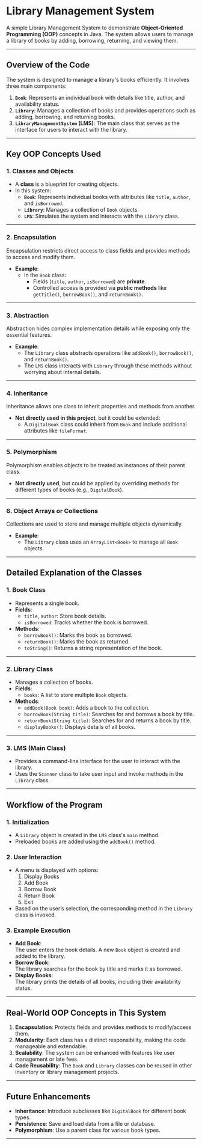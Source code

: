 
# **Library Management System**

A simple Library Management System to demonstrate **Object-Oriented Programming (OOP)** concepts in Java. The system allows users to manage a library of books by adding, borrowing, returning, and viewing them.

---

## **Overview of the Code**

The system is designed to manage a library's books efficiently. It involves three main components:

1. **`Book`**: Represents an individual book with details like title, author, and availability status.
2. **`Library`**: Manages a collection of books and provides operations such as adding, borrowing, and returning books.
3. **`LibraryManagementSystem` (LMS)**: The main class that serves as the interface for users to interact with the library.

---

## **Key OOP Concepts Used**

### **1. Classes and Objects**
- A **class** is a blueprint for creating objects.
- In this system:
  - **`Book`**: Represents individual books with attributes like `title`, `author`, and `isBorrowed`.
  - **`Library`**: Manages a collection of `Book` objects.
  - **`LMS`**: Simulates the system and interacts with the `Library` class.

---

### **2. Encapsulation**
Encapsulation restricts direct access to class fields and provides methods to access and modify them.

- **Example**:
  - In the `Book` class:
    - Fields (`title`, `author`, `isBorrowed`) are **private**.
    - Controlled access is provided via **public methods** like `getTitle()`, `borrowBook()`, and `returnBook()`.

---

### **3. Abstraction**
Abstraction hides complex implementation details while exposing only the essential features.

- **Example**:
  - The `Library` class abstracts operations like `addBook()`, `borrowBook()`, and `returnBook()`.
  - The `LMS` class interacts with `Library` through these methods without worrying about internal details.

---

### **4. Inheritance**
Inheritance allows one class to inherit properties and methods from another.

- **Not directly used in this project**, but it could be extended:
  - A `DigitalBook` class could inherit from `Book` and include additional attributes like `fileFormat`.

---

### **5. Polymorphism**
Polymorphism enables objects to be treated as instances of their parent class.

- **Not directly used**, but could be applied by overriding methods for different types of books (e.g., `DigitalBook`).

---

### **6. Object Arrays or Collections**
Collections are used to store and manage multiple objects dynamically.

- **Example**:
  - The `Library` class uses an `ArrayList<Book>` to manage all `Book` objects.

---

## **Detailed Explanation of the Classes**

### **1. Book Class**
- Represents a single book.
- **Fields**:
  - `title`, `author`: Store book details.
  - `isBorrowed`: Tracks whether the book is borrowed.
- **Methods**:
  - `borrowBook()`: Marks the book as borrowed.
  - `returnBook()`: Marks the book as returned.
  - `toString()`: Returns a string representation of the book.

---

### **2. Library Class**
- Manages a collection of books.
- **Fields**:
  - `books`: A list to store multiple `Book` objects.
- **Methods**:
  - `addBook(Book book)`: Adds a book to the collection.
  - `borrowBook(String title)`: Searches for and borrows a book by title.
  - `returnBook(String title)`: Searches for and returns a book by title.
  - `displayBooks()`: Displays details of all books.

---

### **3. LMS (Main Class)**
- Provides a command-line interface for the user to interact with the library.
- Uses the `Scanner` class to take user input and invoke methods in the `Library` class.

---

## **Workflow of the Program**

### **1. Initialization**
- A `Library` object is created in the `LMS` class's `main` method.
- Preloaded books are added using the `addBook()` method.

### **2. User Interaction**
- A menu is displayed with options:
  1. Display Books
  2. Add Book
  3. Borrow Book
  4. Return Book
  5. Exit
- Based on the user’s selection, the corresponding method in the `Library` class is invoked.

### **3. Example Execution**
- **Add Book**:  
  The user enters the book details. A new `Book` object is created and added to the library.
- **Borrow Book**:  
  The library searches for the book by title and marks it as borrowed.
- **Display Books**:  
  The library prints the details of all books, including their availability status.

---

## **Real-World OOP Concepts in This System**
1. **Encapsulation**: Protects fields and provides methods to modify/access them.
2. **Modularity**: Each class has a distinct responsibility, making the code manageable and extendable.
3. **Scalability**: The system can be enhanced with features like user management or late fees.
4. **Code Reusability**: The `Book` and `Library` classes can be reused in other inventory or library management projects.

---

## **Future Enhancements**
- **Inheritance**: Introduce subclasses like `DigitalBook` for different book types.
- **Persistence**: Save and load data from a file or database.
- **Polymorphism**: Use a parent class for various book types.

---
